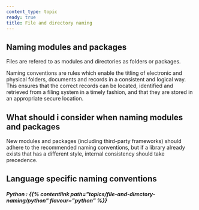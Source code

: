 ```yaml
--- 
content_type: topic
ready: true
title: File and directory naming 
---
```


## Naming modules and packages 

Files are refered to as modules and directories as folders or packages.

Naming conventions are rules which enable the titling of electronic and physical folders, documents and records in a consistent and logical way.
This ensures that the correct records can be located, identified and retrieved from a filing system in a timely fashion, and that they are stored 
in an appropriate secure location. 

## What should i consider when naming modules and packages

New modules and packages (including third-party frameworks) should adhere to the recommended naming conventions, but if a library already exists that 
has a different style, internal consistency should take precedence.

## Language specific naming conventions 

##### Python : {{% contentlink path="topics/file-and-directory-naming/python"  flavour="python" %}}

